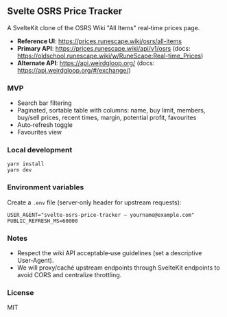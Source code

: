 ## Svelte OSRS Price Tracker

A SvelteKit clone of the OSRS Wiki "All Items" real‑time prices page.

- **Reference UI**: https://prices.runescape.wiki/osrs/all-items
- **Primary API**: https://prices.runescape.wiki/api/v1/osrs (docs: https://oldschool.runescape.wiki/w/RuneScape:Real-time_Prices)
- **Alternate API**: https://api.weirdgloop.org/ (docs: https://api.weirdgloop.org/#/exchange/)

### MVP

- Search bar filtering
- Paginated, sortable table with columns: name, buy limit, members, buy/sell prices, recent times, margin, potential profit, favourites
- Auto‑refresh toggle
- Favourites view

### Local development

```
yarn install
yarn dev
```

### Environment variables

Create a `.env` file (server‑only header for upstream requests):

```
USER_AGENT="svelte-osrs-price-tracker – yourname@example.com"
PUBLIC_REFRESH_MS=60000
```

### Notes

- Respect the wiki API acceptable‑use guidelines (set a descriptive User‑Agent).
- We will proxy/caché upstream endpoints through SvelteKit endpoints to avoid CORS and centralize throttling.

### License

MIT
